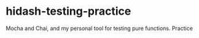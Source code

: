 # hidash-testing-practice

Mocha and Chai, and my personal tool for testing pure functions. Practice